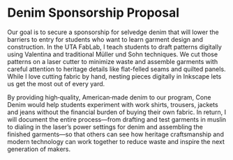 # Denim Sponsorship Proposal

Our goal is to secure a sponsorship for selvedge denim that will lower the barriers to entry for students who want to learn garment design and construction. In the UTA FabLab, I teach students to draft patterns digitally using Valentina and traditional Müller und Sohn techniques. We cut those patterns on a laser cutter to minimize waste and assemble garments with careful attention to heritage details like flat-felled seams and quilted panels. While I love cutting fabric by hand, nesting pieces digitally in Inkscape lets us get the most out of every yard.

By providing high‑quality, American‑made denim to our program, Cone Denim would help students experiment with work shirts, trousers, jackets and jeans without the financial burden of buying their own fabric. In return, I will document the entire process—from drafting and test garments in muslin to dialing in the laser’s power settings for denim and assembling the finished garments—so that others can see how heritage craftsmanship and modern technology can work together to reduce waste and inspire the next generation of makers.
